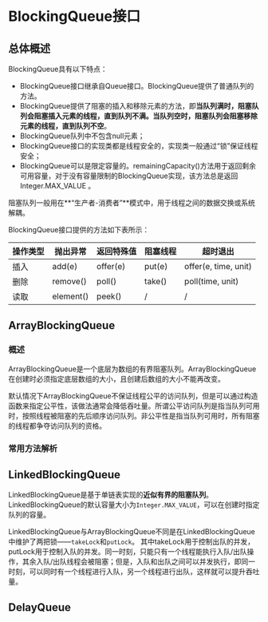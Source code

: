 # BlockingQueue接口

## 总体概述

BlockingQueue具有以下特点：
- BlockingQueue接口继承自Queue接口。BlockingQueue提供了普通队列的方法。
- BlockingQueue提供了阻塞的插入和移除元素的方法，即**当队列满时，阻塞队列会阻塞插入元素的线程，直到队列不满。当队列空时，阻塞队列会阻塞移除元素的线程，直到队列不空**。
- BlockingQueue队列中不包含null元素；
- BlockingQueue接口的实现类都是线程安全的，实现类一般通过“锁”保证线程安全；
- BlockingQueue可以是限定容量的。remainingCapacity()方法用于返回剩余可用容量，对于没有容量限制的BlockingQueue实现，该方法总是返回Integer.MAX_VALUE 。

阻塞队列一般用在**“生产者-消费者”**模式中，用于线程之间的数据交换或系统解耦。

BlockingQueue接口提供的方法如下表所示：

| 操作类型 | 抛出异常  | 返回特殊值 | 阻塞线程 | 超时退出             |
| -------- | --------- | ---------- | -------- | -------------------- |
| 插入     | add(e)    | offer(e)   | put(e)   | offer(e, time, unit) |
| 删除     | remove()  | poll()     | take()   | poll(time, unit)     |
| 读取     | element() | peek()     | /        | /                    |

## ArrayBlockingQueue

### 概述

ArrayBlockingQueue是一个底层为数组的有界阻塞队列。ArrayBlockingQueue在创建时必须指定底层数组的大小，且创建后数组的大小不能再改变。

默认情况下ArrayBlockingQueue不保证线程公平的访问队列，但是可以通过构造函数来指定公平性，该做法通常会降低吞吐量。所谓公平访问队列是指当队列可用时，按照线程被阻塞的先后顺序访问队列。非公平性是指当队列可用时，所有阻塞的线程都争夺访问队列的资格。

### 常用方法解析



## LinkedBlockingQueue

LinkedBlockingQueue是基于单链表实现的**近似有界的阻塞队列**。LinkedBlockingQueue的默认容量大小为`Integer.MAX_VALUE`，可以在创建时指定队列的容量。

LinkedBlockingQueue与ArrayBlockingQueue不同是在LinkedBlockingQueue中维护了两把锁——`takeLock`和`putLock`。
其中takeLock用于控制出队的并发，putLock用于控制入队的并发。同一时刻，只能只有一个线程能执行入队/出队操作，其余入队/出队线程会被阻塞；但是，入队和出队之间可以并发执行，即同一时刻，可以同时有一个线程进行入队，另一个线程进行出队，这样就可以提升吞吐量。

## DelayQueue